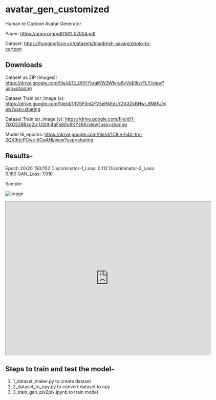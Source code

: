 # avatar_gen_customized

Human to Cartoon Avatar Generator

Paper: https://arxiv.org/pdf/1611.07004.pdf

Dataset: https://huggingface.co/datasets/bhadresh-savani/photo-to-cartoon

## Downloads

Dataset as ZIP (Images): https://drive.google.com/file/d/1E_lXIFjYkrqiKW3Wlyro8yVqE8ivrFLY/view?usp=sharing

Dataset Train scr_image (x): https://drive.google.com/file/d/1RV5F0nQFV5ePAEdLYZA3ZkBHwj_9N8FJ/view?usp=sharing

Dataset Train tar_image (y): https://drive.google.com/file/d/1-7iXO528Bzg2u-US0tj4qFs80uBKYz8A/view?usp=sharing

Model 16_epochs: https://drive.google.com/file/d/1C8le-h40-frs-2QK3rjcPGwe-lIGqAHi/view?usp=sharing

## Results-
Epoch 20/20
 150/152 Discriminator-1_Loss: 0.112 Discriminator-2_Loss: 0.160 GAN_Loss: 7.010

Sample-

![image](https://drive.google.com/file/d/1U-dfxxlSbgvpsdds9mBSD6ochqLQlaes/view?usp=sharing)

<iframe src="https://drive.google.com/file/d/1U-dfxxlSbgvpsdds9mBSD6ochqLQlaes/preview" width="640" height="480" allow="autoplay"></iframe>


## Steps to train and test the model-

1. 1_dataset_maker.py to create dataset
2. 2_dataset_to_npy.py to convert dataset to npy
3. 3_train_gan_pix2pix.ipynb to train model
